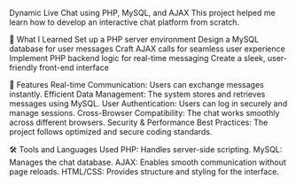Dynamic Live Chat using PHP, MySQL, and AJAX
This project helped me learn how to develop an interactive chat platform from scratch.

🔹 What I Learned
Set up a PHP server environment
Design a MySQL database for user messages
Craft AJAX calls for seamless user experience
Implement PHP backend logic for real-time messaging
Create a sleek, user-friendly front-end interface

🔸 Features
Real-time Communication: Users can exchange messages instantly.
Efficient Data Management: The system stores and retrieves messages using MySQL.
User Authentication: Users can log in securely and manage sessions.
Cross-Browser Compatibility: The chat works smoothly across different browsers.
Security & Performance Best Practices: The project follows optimized and secure coding standards.

🛠️ Tools and Languages Used
PHP: Handles server-side scripting.
MySQL: Manages the chat database.
AJAX: Enables smooth communication without page reloads.
HTML/CSS: Provides structure and styling for the interface.
